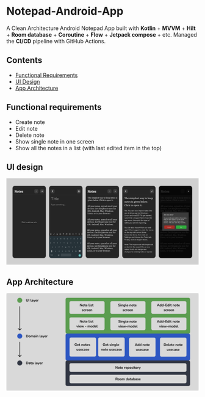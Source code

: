 # Notepad-Android-App
A Clean Architecture Android Notepad App built with **Kotlin** + **MVVM** + **Hilt** + **Room database** + **Coroutine** + **Flow** + **Jetpack compose** + etc. Managed the **CI/CD** pipeline with GitHub Actions.


## Contents
- [Functional Requirements](#functional-requirements)
- [UI Design](#ui-design)
- [App Architecture](#app-architecture)



## Functional requirements
- Create note
- Edit note
- Delete note
- Show single note in one screen
- Show all the notes in a list (with last edited item in the top)



## UI design
![Figma UI design for Notepad app](extra_resources/figma_notepad_screens.png)



## App Architecture
![Notepad App Architecture](extra_resources/notepad_app_architecture_design.png)